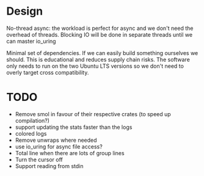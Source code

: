 # Design

No-thread async: the workload is perfect for async and we don't need the overhead of threads. Blocking IO will be done in separate threads until we can master io_uring

Minimal set of dependencies. If we can easily build something ourselves we should. This is educational and reduces supply chain risks. The software only needs to run on the two Ubuntu LTS versions so we don't need to overly target cross compatibility.



# TODO

* Remove smol in favour of their respective crates (to speed up compilation?)
* support updating the stats faster than the logs
* colored logs
* Remove unwraps where needed
* use io_uring for async file access?
* Total line when there are lots of group lines
* Turn the cursor off
* Support reading from stdin

